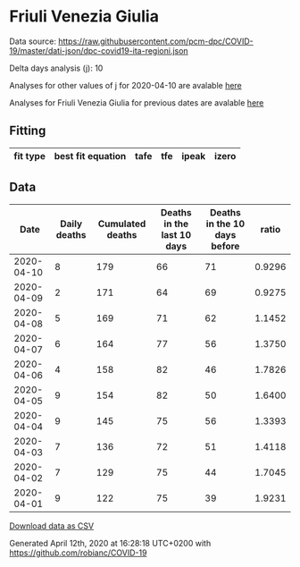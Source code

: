 # Friuli Venezia Giulia

Data source: https://raw.githubusercontent.com/pcm-dpc/COVID-19/master/dati-json/dpc-covid19-ita-regioni.json

Delta days analysis (j): 10

Analyses for other values of j for 2020-04-10 are avalable [here](../README.md)

Analyses for Friuli Venezia Giulia for previous dates are avalable [here](../../README.md)

## Fitting 
|fit type|best fit equation|tafe|tfe|ipeak|izero|
|-------|-----|--------|------|---|---|

## Data
|Date|Daily deaths|Cumulated deaths|Deaths in the last 10 days|Deaths in the 10 days before|ratio|
|----|----------|-----------|-------|--------------------|-----|
|2020-04-10|8|179|66|71|0.9296|
|2020-04-09|2|171|64|69|0.9275|
|2020-04-08|5|169|71|62|1.1452|
|2020-04-07|6|164|77|56|1.3750|
|2020-04-06|4|158|82|46|1.7826|
|2020-04-05|9|154|82|50|1.6400|
|2020-04-04|9|145|75|56|1.3393|
|2020-04-03|7|136|72|51|1.4118|
|2020-04-02|7|129|75|44|1.7045|
|2020-04-01|9|122|75|39|1.9231|

[Download data as CSV](COVID-19_friuli_venezia_giulia_j10_2020-04-10.csv)

Generated April 12th, 2020 at 16:28:18 UTC+0200 with https://github.com/robianc/COVID-19
